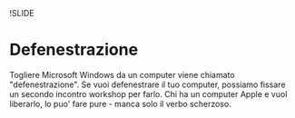 !SLIDE

# Defenestrazione #

Togliere Microsoft Windows da un computer viene chiamato "defenestrazione".
Se vuoi defenestrare il tuo computer, possiamo fissare
un secondo incontro workshop per farlo. Chi ha un computer Apple e vuol
liberarlo, lo puo' fare pure - manca solo il verbo scherzoso.
